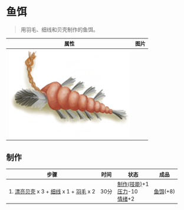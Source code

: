 # 鱼饵  
> 用羽毛、细线和贝壳制作的鱼饵。  
  
  属性  |   图片   
 ----  |  ----:   
   |  ![](Sprite/FishBait.png)   
  
## 制作  
步骤  |  时间  |  状态  |  成品  
----  |  ----  |  ----  |  ----  
1. [漂亮贝壳](SeashellsPretty.md) x 3 + [细线](CordFiber.md) x 1 + [羽毛](Feathers.md) x 2  |  30分  |  [制作(技能)](Skill_Crafting.md)+1<br>[压力](Stress.md)-10<br>[情绪](Morale.md)+2  |  [鱼饵](FishBait.md)(+8)  
